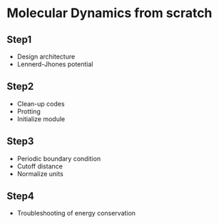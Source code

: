 # Molecular Dynamics from scratch

## Step1
* Design architecture
* Lennerd-Jhones potential

## Step2
* Clean-up codes
* Protting
* Initialize module

## Step3
* Periodic boundary condition
* Cutoff distance
* Normalize units

## Step4
* Troubleshooting of energy conservation